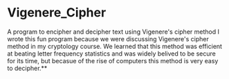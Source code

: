 # Vigenere_Cipher

A program to encipher and decipher text using Vigenere's cipher method I wrote this fun program because we were discussing Vigenere's cipher method in my cryptology course. We learned that this method was efficient at beating letter frequency statistics and was widely belived to be secure for its time, but becasue of the rise of computers this method is very easy to decipher.**
